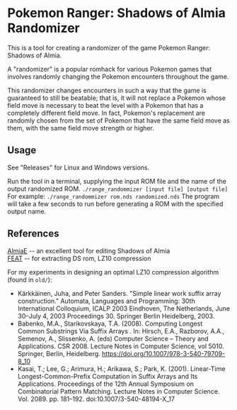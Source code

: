# Pokemon Ranger: Shadows of Almia Randomizer
This is a tool for creating a randomizer of the game Pokemon Ranger: Shadows of Almia.

A "randomizer" is a popular romhack for various Pokemon games that involves randomly changing the 
Pokemon encounters throughout the game. 

This randomizer changes encounters in such a way that the
game is guaranteed to still be beatable; that is, it will not replace a Pokemon whose field move
is necessary to beat the level with a Pokemon that has a completely different field move. In
fact, Pokemon's replacement are randomly chosen from the set of Pokemon that have the same field move
as them, with the same field move strength or higher.

## Usage
See "Releases" for Linux and Windows versions.

Run the tool in a terminal, supplying the input ROM file and the name of the
output randomized ROM.
```./range_randommizer [input file] [output file]```
For example:
```./range_randommizer rom.nds randomized.nds```
The program will take a few seconds to run before generating a ROM with the
specified output name.

## References
[AlmiaE](https://github.com/SunakazeKun/AlmiaE) -- an excellent tool for editing Shadows of Almia \
[FEAT](https://github.com/SciresM/FEAT/tree/master) -- for extracting DS rom, LZ10 compression

For my experiments in designing an optimal LZ10 compression algorithm (found in `old/`):
- Kärkkäinen, Juha, and Peter Sanders. "Simple linear work suffix array construction." Automata, Languages and Programming: 30th International Colloquium, ICALP 2003 Eindhoven, The Netherlands, June 30–July 4, 2003 Proceedings 30. Springer Berlin Heidelberg, 2003.
- Babenko, M.A., Starikovskaya, T.A. (2008). Computing Longest Common Substrings Via Suffix Arrays . In: Hirsch, E.A., Razborov, A.A., Semenov, A., Slissenko, A. (eds) Computer Science – Theory and Applications. CSR 2008. Lecture Notes in Computer Science, vol 5010. Springer, Berlin, Heidelberg. https://doi.org/10.1007/978-3-540-79709-8_10
- Kasai, T.; Lee, G.; Arimura, H.; Arikawa, S.; Park, K. (2001). Linear-Time Longest-Common-Prefix Computation in Suffix Arrays and Its Applications. Proceedings of the 12th Annual Symposium on Combinatorial Pattern Matching. Lecture Notes in Computer Science. Vol. 2089. pp. 181–192. doi:10.1007/3-540-48194-X_17
